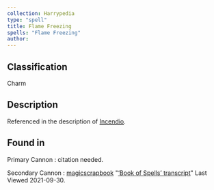 ```yaml
---
collection: Harrypedia
type: "spell"
title: Flame Freezing
spells: "Flame Freezing"
author:
---
```


## Classification

Charm

## Description

Referenced in the description of [Incendio][].

[Incendio]: incendio/

## Found in

Primary Cannon
: citation needed.

Secondary Cannon
: [magicscrapbook](https://magicscrapbook.tumblr.com/)
"[‘Book of Spells’ transcript](https://magicscrapbook.tumblr.com/post/162085200042/book-of-spells-transcript)"
Last Viewed 2021-09-30.
